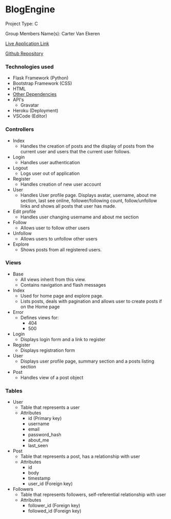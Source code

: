 # BlogEngine
Project Type: C

Group Members Name(s): Carter Van Ekeren

[Live Application Link](https://flask-blogengine.herokuapp.com)

[Github Repository](https://github.com/carter-vanekeren/blogengine)

### Technologies used
- Flask Framework (Python)
- Bootstrap Framework (CSS)
- HTML
- [Other Dependencies](https://github.com/carter-vanekeren/blogengine/blob/master/requirements.txt)
- API's
  - Gravatar
- Heroku (Deployment)
- VSCode (Editor)


### Controllers
- Index
  - Handles the creation of posts and the display of posts from the current user and users that the current user follows.
- Login
  - Handles user authentication
- Logout
  - Logs user out of application 
- Register
  - Handles creation of new user account
- User
  - Handles User profile page.  Displays avatar, username, about me section, last see online, follower/following count, follow/unfollow links and shows all posts that user has made.
- Edit profile
  - Handles user changing username and about me section
- Follow
  - Allows user to follow other users
- Unfollow
  - Allows users to unfollow other users
- Explore
  - Shows posts from all registered users.  

### Views
- Base 
  - All views inherit from this view.
  - Contains navigation and flash messages
- Index
  - Used for home page and explore page.
  - Lists posts, deals with pagination and allows user to create posts if on the Home page
- Error
  - Defines views for:
    - 404 
    - 500
- Login
  - Displays login form and a link to register
- Register
  - Displays registration form
- User
  - Displays user profile page, summary section and a posts listing section
- Post
  - Handles view of a post object

### Tables 
- User
  - Table that represents a user
  - Attributes
     - id (Primary key)
     - username
     - email
     - password_hash
     - about_me
     - last_seen
- Post
  - Table that represents a post, has a relationship with user
  - Attributes
    - id
    - body
    - timestamp
    - user_id (Foreign key)
- Followers   
  - Table that represents followers, self-referential relationship with user
  - Attributes
    - follower_id (Foreign key)
    - followed_id (Foreign key)
